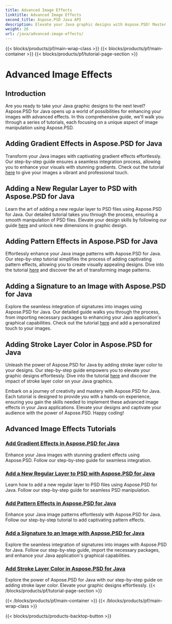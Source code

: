 ```yaml
---
title: Advanced Image Effects
linktitle: Advanced Image Effects
second_title: Aspose.PSD Java API
description: Elevate your Java graphic designs with Aspose.PSD! Master advanced image effects seamlessly – from gradients and patterns to signatures and strokes.
weight: 26
url: /java/advanced-image-effects/
---
```


{{< blocks/products/pf/main-wrap-class >}}
{{< blocks/products/pf/main-container >}}
{{< blocks/products/pf/tutorial-page-section >}}

# Advanced Image Effects

## Introduction
Are you ready to take your Java graphic designs to the next level? Aspose.PSD for Java opens up a world of possibilities for enhancing your images with advanced effects. In this comprehensive guide, we'll walk you through a series of tutorials, each focusing on a unique aspect of image manipulation using Aspose.PSD.

## Adding Gradient Effects in Aspose.PSD for Java

Transform your Java images with captivating gradient effects effortlessly. Our step-by-step guide ensures a seamless integration process, allowing you to enhance your visuals with stunning gradients. Check out the tutorial [here](./add-gradient-effects/) to give your images a vibrant and professional touch.

## Adding a New Regular Layer to PSD with Aspose.PSD for Java

Learn the art of adding a new regular layer to PSD files using Aspose.PSD for Java. Our detailed tutorial takes you through the process, ensuring a smooth manipulation of PSD files. Elevate your design skills by following our guide [here](./add-new-regular-layer/) and unlock new dimensions in graphic design.

## Adding Pattern Effects in Aspose.PSD for Java

Effortlessly enhance your Java image patterns with Aspose.PSD for Java. Our step-by-step tutorial simplifies the process of adding captivating pattern effects, allowing you to create visually appealing designs. Dive into the tutorial [here](./add-pattern-effects/) and discover the art of transforming image patterns.

## Adding a Signature to an Image with Aspose.PSD for Java

Explore the seamless integration of signatures into images using Aspose.PSD for Java. Our detailed guide walks you through the process, from importing necessary packages to enhancing your Java application's graphical capabilities. Check out the tutorial [here](./add-signature-to-image/) and add a personalized touch to your images.

## Adding Stroke Layer Color in Aspose.PSD for Java

Unleash the power of Aspose.PSD for Java by adding stroke layer color to your designs. Our step-by-step guide empowers you to elevate your graphic designs effortlessly. Dive into the tutorial [here](./add-stroke-layer-color/) and discover the impact of stroke layer color on your Java graphics.

Embark on a journey of creativity and mastery with Aspose.PSD for Java. Each tutorial is designed to provide you with a hands-on experience, ensuring you gain the skills needed to implement these advanced image effects in your Java applications. Elevate your designs and captivate your audience with the power of Aspose.PSD. Happy coding!
## Advanced Image Effects Tutorials
### [Add Gradient Effects in Aspose.PSD for Java](./add-gradient-effects/)
Enhance your Java images with stunning gradient effects using Aspose.PSD. Follow our step-by-step guide for seamless integration.
### [Add a New Regular Layer to PSD with Aspose.PSD for Java](./add-new-regular-layer/)
Learn how to add a new regular layer to PSD files using Aspose.PSD for Java. Follow our step-by-step guide for seamless PSD manipulation.
### [Add Pattern Effects in Aspose.PSD for Java](./add-pattern-effects/)
Enhance your Java image patterns effortlessly with Aspose.PSD for Java. Follow our step-by-step tutorial to add captivating pattern effects.
### [Add a Signature to an Image with Aspose.PSD for Java](./add-signature-to-image/)
Explore the seamless integration of signatures into images with Aspose.PSD for Java. Follow our step-by-step guide, import the necessary packages, and enhance your Java application's graphical capabilities.
### [Add Stroke Layer Color in Aspose.PSD for Java](./add-stroke-layer-color/)
Explore the power of Aspose.PSD for Java with our step-by-step guide on adding stroke layer color. Elevate your graphic designs effortlessly.
{{< /blocks/products/pf/tutorial-page-section >}}

{{< /blocks/products/pf/main-container >}}
{{< /blocks/products/pf/main-wrap-class >}}

{{< blocks/products/products-backtop-button >}}
